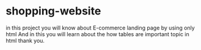 # shopping-website
in this project you will know about E-commerce landing page by using only html 
And in this you will learn about the how tables are important topic in html
thank you.
